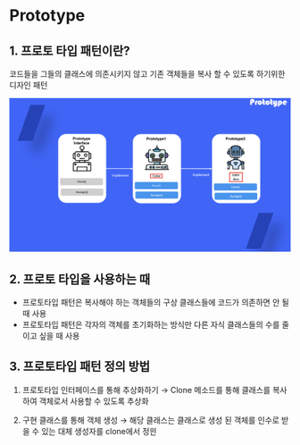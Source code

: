 # Prototype

## 1. 프로토 타입 패턴이란?

코드들을 그들의 클래스에 의존시키지 않고 기존 객체들을 복사 할 수 있도록 하기위한 디자인 패턴

![Untitled](prototype/Untitled.png)

## 2. 프로토 타입을 사용하는 때

- 프로토타입 패턴은 복사해야 하는 객체들의 구상 클래스들에 코드가 의존하면 안 될 때 사용
- 프로토타입 패턴은 각자의 객체를 초기화하는 방식만 다른 자식 클래스들의 수를 줄이고 싶을 때 사용

## 3. 프로토타입 패턴 정의 방법

1) 프로토타입 인터페이스를 통해  추상화하기 → Clone 메소드를 통해 클래스를 복사하여 객체로서 사용할 수 있도록 추상화

2) 구현 클래스를 통해 객체 생성 → 해당 클래스는 클래스로 생성 된 객체를 인수로 받을 수 있는 대체 생성자를 clone에서 정읜